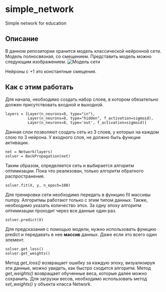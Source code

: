 # simple_network
Simple network for education

## Описание
В данном репозитории хранится модель классической нейронной сети.
Модель полносвязная, со смещением. 
Представить модель можно следующим изображением.
![Модель сети](https://qph.fs.quoracdn.net/main-qimg-bf5a21006f36c6653a586b06da1a04f2.webp)

Нейроны с +1 это константные смещения.

## Как с этим работать
Для начала, необходимо создать набор слоев, в котором обязательно должен присутствовать входной и выходной.

    layers = [Layer(n_neurons=8, type="in"),
              Layer(n_neurons=8, type="hidden", f_activation=sigmoid),
              Layer(n_neurons=8, type='out', f_activation=sigmoid)]

Данная слои позволяют создать сеть из 3 слоев, у которых на каждом слою по 3 нейрона. 
У входного слоя, не должно быть функции активации.

    net = Network(layers)
    solver = BackPropagation(net)
    
Таким образом, определяется сеть и выбирается алгоритм оптимизации. 
Пока что реализован, только алгоритм обратного распространения.

    solver.fit(X, y, n_epoch=100)

Для тренировки сети необходимо передать в функцию fit массивы numpy. 
Алгоритмы работают только с этим типом данных. 
Также, необходимо указать количество эпох. 
За одну эпоху алгоритм оптимизации проходит через все данные один раз.

    solver.predict(X)

Для предсказания с помощью модели, нужно использовать функцию predict  и передавать в нее __массив__ данных.
Даже если это всего один элемент.
    
    solver.get_loss()
    solver.get_weights()
    
Метод _get_loss()_ возвращает ошибку за каждую эпоху, визуализируя эти данные, можно увидеть, как быстро сходится алгоритм.
Метод _get_weights()_ возвращает обученные веса, которые далее можно сохранить.
Для загрузки весов, необходимо использовать метод _set_weights()_ у объекта класса Network.
